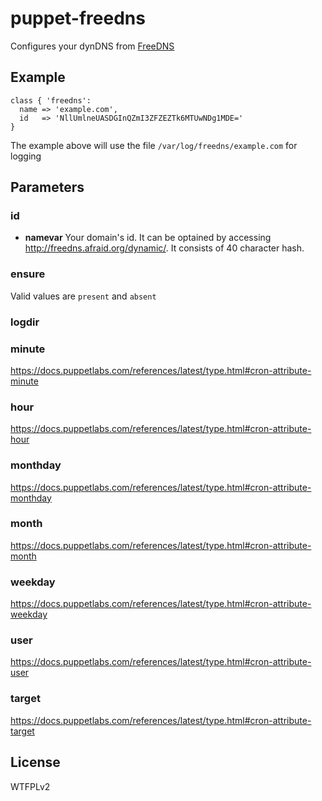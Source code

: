 # puppet-freedns
Configures your dynDNS from [FreeDNS](http://freedns.afraid.org)

## Example

```puppet
class { 'freedns':
  name => 'example.com',
  id   => 'NllUmlneUASDGInQZmI3ZFZEZTk6MTUwNDg1MDE='
}
```

The example above will use the file `/var/log/freedns/example.com` for logging

## Parameters

### id

- **namevar**
Your domain's id. It can be optained by accessing http://freedns.afraid.org/dynamic/. It consists of 40 character hash.

### ensure

Valid values are `present` and `absent`

### logdir


### minute

https://docs.puppetlabs.com/references/latest/type.html#cron-attribute-minute

### hour

https://docs.puppetlabs.com/references/latest/type.html#cron-attribute-hour

### monthday

https://docs.puppetlabs.com/references/latest/type.html#cron-attribute-monthday

### month

https://docs.puppetlabs.com/references/latest/type.html#cron-attribute-month

### weekday

https://docs.puppetlabs.com/references/latest/type.html#cron-attribute-weekday

### user

https://docs.puppetlabs.com/references/latest/type.html#cron-attribute-user

### target

https://docs.puppetlabs.com/references/latest/type.html#cron-attribute-target

## License

WTFPLv2
